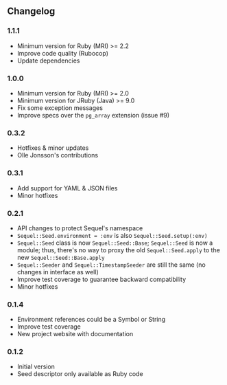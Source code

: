 ## Changelog

### 1.1.1
- Minimum version for Ruby (MRI) >= 2.2
- Improve code quality (Rubocop)
- Update dependencies

### 1.0.0
- Minimum version for Ruby (MRI) >= 2.0
- Minimum version for JRuby (Java) >= 9.0
- Fix some exception messages
- Improve specs over the `pg_array` extension (issue #9)

### 0.3.2
- Hotfixes & minor updates
- Olle Jonsson's contributions

### 0.3.1
- Add support for YAML & JSON files
- Minor hotfixes

### 0.2.1
- API changes to protect Sequel's namespace
- `Sequel::Seed.environment = :env` is also `Sequel::Seed.setup(:env)`
- `Sequel::Seed` class is now `Sequel::Seed::Base`; `Sequel::Seed` is now a module;
thus, there's no way to proxy the old `Sequel::Seed.apply` to the new `Sequel::Seed::Base.apply`
- `Sequel::Seeder` and `Sequel::TimestampSeeder` are still the same (no changes in interface as well)
- Improve test coverage to guarantee backward compatibility
- Minor hotfixes

### 0.1.4
- Environment references could be a Symbol or String
- Improve test coverage
- New project website with documentation

### 0.1.2
- Initial version
- Seed descriptor only available as Ruby code
